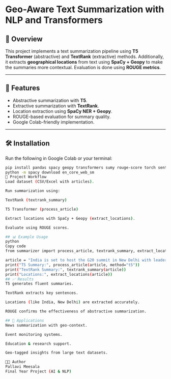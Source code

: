 # Geo-Aware Text Summarization with NLP and Transformers

## 📌 Overview
This project implements a text summarization pipeline using **T5 Transformer** (abstractive) and **TextRank** (extractive) methods. Additionally, it extracts **geographical locations** from text using **SpaCy + Geopy** to make the summaries more contextual. Evaluation is done using **ROUGE metrics**.

---

## 🚀 Features
- Abstractive summarization with **T5**.
- Extractive summarization with **TextRank**.
- Location extraction using **SpaCy NER + Geopy**.
- ROUGE-based evaluation for summary quality.
- Google Colab-friendly implementation.

---

## 🛠️ Installation
Run the following in Google Colab or your terminal:

```bash
pip install pandas spacy geopy transformers sumy rouge-score torch sentencepiece
python -m spacy download en_core_web_sm
📂 Project Workflow
Load dataset (CSV/Excel with articles).

Run summarization using:

TextRank (textrank_summary)

T5 Transformer (process_article)

Extract locations with SpaCy + Geopy (extract_locations).

Evaluate using ROUGE scores.

## 📊 Example Usage
python
Copy code
from summarizer import process_article, textrank_summary, extract_locations

article = "India is set to host the G20 summit in New Delhi with leaders from across the globe."
print("T5 Summary:", process_article(article, method="t5"))
print("TextRank Summary:", textrank_summary(article))
print("Locations:", extract_locations(article))
## ✅ Results
T5 generates fluent summaries.

TextRank extracts key sentences.

Locations (like India, New Delhi) are extracted accurately.

ROUGE confirms the effectiveness of abstractive summarization.

## 📌 Applications
News summarization with geo-context.

Event monitoring systems.

Education & research support.

Geo-tagged insights from large text datasets.

👩‍💻 Author
Pallavi Meesala
Final Year Project (AI & NLP)
